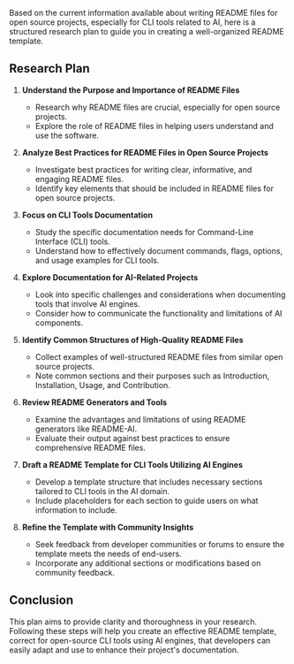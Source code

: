 Based on the current information available about writing README files for open source projects, especially for CLI tools related to AI, here is a structured research plan to guide you in creating a well-organized README template.

## Research Plan

1. **Understand the Purpose and Importance of README Files**
   - Research why README files are crucial, especially for open source projects.
   - Explore the role of README files in helping users understand and use the software.

2. **Analyze Best Practices for README Files in Open Source Projects**
   - Investigate best practices for writing clear, informative, and engaging README files.
   - Identify key elements that should be included in README files for open source projects.

3. **Focus on CLI Tools Documentation**
   - Study the specific documentation needs for Command-Line Interface (CLI) tools.
   - Understand how to effectively document commands, flags, options, and usage examples for CLI tools.

4. **Explore Documentation for AI-Related Projects**
   - Look into specific challenges and considerations when documenting tools that involve AI engines.
   - Consider how to communicate the functionality and limitations of AI components.

5. **Identify Common Structures of High-Quality README Files**
   - Collect examples of well-structured README files from similar open source projects.
   - Note common sections and their purposes such as Introduction, Installation, Usage, and Contribution.

6. **Review README Generators and Tools**
   - Examine the advantages and limitations of using README generators like README-AI.
   - Evaluate their output against best practices to ensure comprehensive README files.

7. **Draft a README Template for CLI Tools Utilizing AI Engines**
   - Develop a template structure that includes necessary sections tailored to CLI tools in the AI domain.
   - Include placeholders for each section to guide users on what information to include.

8. **Refine the Template with Community Insights**
   - Seek feedback from developer communities or forums to ensure the template meets the needs of end-users.
   - Incorporate any additional sections or modifications based on community feedback.

## Conclusion

This plan aims to provide clarity and thoroughness in your research. Following these steps will help you create an effective README template, correct for open-source CLI tools using AI engines, that developers can easily adapt and use to enhance their project's documentation.